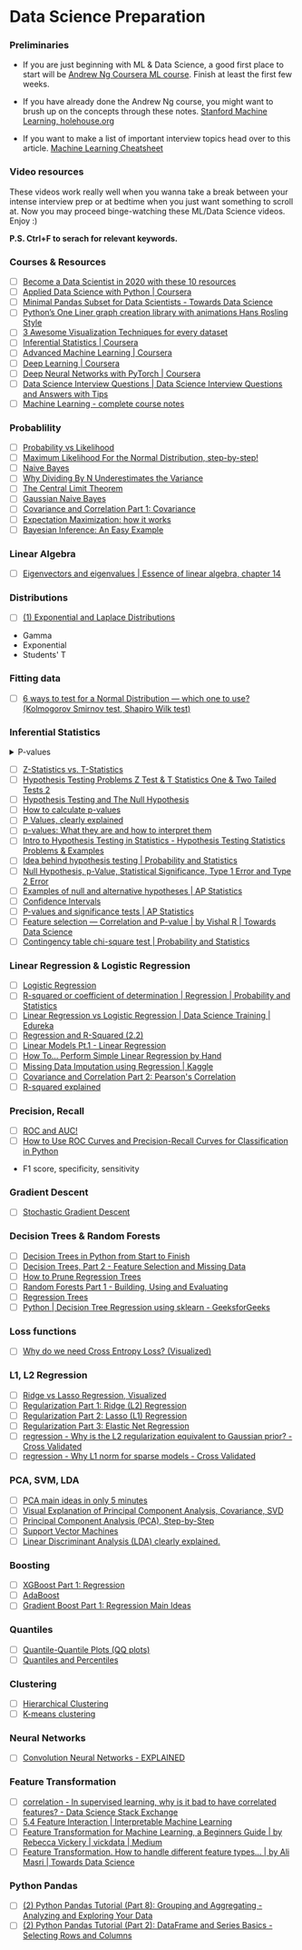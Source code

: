 # Data Science Preparation

### Preliminaries

 - If you are just beginning with ML & Data Science, a good first place to start will be [Andrew Ng Coursera ML course](https://www.coursera.org/learn/machine-learning). Finish at least the first few weeks.

 - If you have already done the Andrew Ng course, you might want to brush up on the concepts through these notes. [Stanford Machine Learning, holehouse.org](https://www.holehouse.org/mlclass/)

 - If you want to make a list of important interview topics head over to this article. [Machine Learning Cheatsheet](https://medium.com/swlh/cheat-sheets-for-machine-learning-interview-topics-51c2bc2bab4f)

### Video resources

These videos work really well when you wanna take a break between your intense interview prep or at bedtime when you just want something to scroll at. Now you may proceed binge-watching these ML/Data Science videos. Enjoy :)

**P.S. Ctrl+F to serach for relevant keywords.**

### Courses & Resources
 - [ ] <A HREF="https://towardsdatascience.com/top-10-resources-to-become-a-data-scientist-in-2020-99a315194701">Become a Data Scientist in 2020 with these 10 resources</A>
 - [ ] <A HREF="https://www.coursera.org/specializations/data-science-python?ranMID=40328&ranEAID=lVarvwc5BD0&ranSiteID=lVarvwc5BD0-_4L3mvw.I6oY9SNPHAtR2Q&siteID=lVarvwc5BD0-_4L3mvw.I6oY9SNPHAtR2Q&utm_content=2&utm_medium=partners&utm_source=linkshare&utm_campaign=lVarvwc5BD0">Applied Data Science with Python | Coursera</A>
 - [ ] <A HREF="https://towardsdatascience.com/minimal-pandas-subset-for-data-scientists-6355059629ae">Minimal Pandas Subset for Data Scientists - Towards Data Science</A>
 - [ ] <A HREF="https://towardsdatascience.com/pythons-one-liner-graph-creation-library-with-animations-hans-rosling-style-f2cb50490396">Python’s One Liner graph creation library with animations Hans Rosling Style</A>
 - [ ] <A HREF="https://towardsdatascience.com/3-awesome-visualization-techniques-for-every-dataset-9737eecacbe8">3 Awesome Visualization Techniques for every dataset</A>
 - [ ] <A HREF="https://www.coursera.org/learn/inferential-statistics-intro?ranMID=40328&ranEAID=lVarvwc5BD0&ranSiteID=lVarvwc5BD0-ydEVG6k5kidzLtNqbbVQvQ&siteID=lVarvwc5BD0-ydEVG6k5kidzLtNqbbVQvQ&utm_content=2&utm_medium=partners&utm_source=linkshare&utm_campaign=lVarvwc5BD0">Inferential Statistics | Coursera</A>
 - [ ] <A HREF="https://www.coursera.org/specializations/aml?ranMID=40328&ranEAID=lVarvwc5BD0&ranSiteID=lVarvwc5BD0-_1LkRNzPhJ43gzMHQzcbag&siteID=lVarvwc5BD0-_1LkRNzPhJ43gzMHQzcbag&utm_content=2&utm_medium=partners&utm_source=linkshare&utm_campaign=lVarvwc5BD0">Advanced Machine Learning | Coursera</A>
 - [ ] <A HREF="https://www.coursera.org/specializations/deep-learning?ranMID=40328&ranEAID=lVarvwc5BD0&ranSiteID=lVarvwc5BD0-m3SBadPJeg1Z1rWVng39OQ&siteID=lVarvwc5BD0-m3SBadPJeg1Z1rWVng39OQ&utm_content=2&utm_medium=partners&utm_source=linkshare&utm_campaign=lVarvwc5BD0">Deep Learning | Coursera</A>
 - [ ] <A HREF="https://www.coursera.org/learn/deep-neural-networks-with-pytorch?ranMID=40328&ranEAID=lVarvwc5BD0&ranSiteID=lVarvwc5BD0-Kb0qPiTtTFPC3kMQZlnqpg&siteID=lVarvwc5BD0-Kb0qPiTtTFPC3kMQZlnqpg&utm_content=2&utm_medium=partners&utm_source=linkshare&utm_campaign=lVarvwc5BD0">Deep Neural Networks with PyTorch | Coursera</A>
 - [ ] <A HREF="https://www.youtube.com/watch?v=7YuTmLvs1Dc">Data Science Interview Questions | Data Science Interview Questions and Answers with Tips</A>
 - [ ] <A HREF="http://www.holehouse.org/mlclass/">Machine Learning - complete course notes</A>

### Probablility
 - [ ] <A HREF="https://www.youtube.com/watch?v=pYxNSUDSFH4">Probability vs Likelihood</A>
 - [ ] <A HREF="https://www.youtube.com/watch?v=Dn6b9fCIUpM">Maximum Likelihood For the Normal Distribution, step-by-step!</A>
 - [ ] <A HREF="https://www.youtube.com/watch?v=O2L2Uv9pdDA">Naive Bayes</A>
 - [ ] <A HREF="https://www.youtube.com/watch?v=sHRBg6BhKjI">Why Dividing By N Underestimates the Variance</A>
 - [ ] <A HREF="https://www.youtube.com/watch?v=YAlJCEDH2uY">The Central Limit Theorem</A>
 - [ ] <A HREF="https://www.youtube.com/watch?v=H3EjCKtlVog">Gaussian Naive Bayes</A>
 - [ ] <A HREF="https://www.youtube.com/watch?v=qtaqvPAeEJY">Covariance and Correlation Part 1: Covariance</A>
 - [ ] <A HREF="https://www.youtube.com/watch?v=iQoXFmbXRJA">Expectation Maximization: how it works</A>
 - [ ] <A HREF="https://www.youtube.com/watch?v=I4dkEALQv34">Bayesian Inference: An Easy Example</A>

### Linear Algebra
 - [ ] <A HREF="https://m.youtube.com/watch?feature=youtu.be&v=PFDu9oVAE-g">Eigenvectors and eigenvalues | Essence of linear algebra, chapter 14</A>

### Distributions
 - [ ] <A HREF="https://www.youtube.com/watch?v=5ptp4naoYEo">(1) Exponential and Laplace Distributions</A>
 - Gamma
 - Exponential
 - Students' T
 
### Fitting data
 - [ ] <A HREF="https://towardsdatascience.com/6-ways-to-test-for-a-normal-distribution-which-one-to-use-9dcf47d8fa93">6 ways to test for a Normal Distribution — which one to use? (Kolmogorov Smirnov test, Shapiro Wilk test)</A>
 
 
### Inferential Statistics
<details>
  <summary>P-values</summary>
  <ul>
   <li> 0 <= p-value <= 1
   <li> The closer the p-value to 0, the more the confidence that the null hypothesis (that there is no difference between two things) is false.
   <li> Threshold for making the decision: 0.05. This means that if there is no difference between the two things, then and the same experiment is repeated a bunch of times, then only 5% of them would yield a wrong decision.
   <li> In essence, 5% of the experiments, where the differences come from weird random things, will generate a p-value less that 0.05.
   <li> Thus, we should obtain large p-values if the two things being compared are identical.
   <li> Getting a small p-value even when there is no difference is known as a False positive.'
   <li> If it is extremely important when we say that the two things are different, we use a smaller threshold like 0.1%.
   <li> A small p-value does not imply that the difference between the two things is large.
  </ul>
</details>

 - [ ] <A HREF="https://www.youtube.com/watch?v=DEkPZv5ppHI">Z-Statistics vs. T-Statistics</A>
 - [ ] <A HREF="https://www.youtube.com/watch?v=zJ8e_wAWUzE">Hypothesis Testing Problems Z Test & T Statistics One & Two Tailed Tests 2</A>
 - [ ] <A HREF="https://www.youtube.com/watch?v=0oc49DyA3hU">Hypothesis Testing and The Null Hypothesis</A>
 - [ ] <A HREF="https://www.youtube.com/watch?v=JQc3yx0-Q9E">How to calculate p-values</A>
 - [ ] <A HREF="https://www.youtube.com/watch?v=5Z9OIYA8He8">P Values, clearly explained</A>
 - [ ] <A HREF="https://www.youtube.com/watch?v=vemZtEM63GY">p-values: What they are and how to interpret them</A>
 - [ ] <A HREF="https://www.youtube.com/watch?v=VK-rnA3-41c">Intro to Hypothesis Testing in Statistics - Hypothesis Testing Statistics Problems &amp; Examples</A>
 - [ ] <A HREF="https://www.youtube.com/watch?v=dpGmVV0-4jc">Idea behind hypothesis testing | Probability and Statistics</A>
 - [ ] <A HREF="https://www.youtube.com/watch?v=YSwmpAmLV2s">Null Hypothesis, p-Value, Statistical Significance, Type 1 Error and Type 2 Error</A>
 - [ ] <A HREF="https://www.youtube.com/watch?v=_3_6wjycJdk">Examples of null and alternative hypotheses | AP Statistics</A>
 - [ ] <A HREF="https://www.youtube.com/watch?v=TqOeMYtOc1w">Confidence Intervals</A>
 - [ ] <A HREF="https://www.youtube.com/watch?v=KS6KEWaoOOE">P-values and significance tests | AP Statistics</A>
 - [ ] <A HREF="https://towardsdatascience.com/feature-selection-correlation-and-p-value-da8921bfb3cf">Feature selection — Correlation and P-value | by Vishal R | Towards Data Science</A>
 - [ ] <A HREF="https://www.youtube.com/watch?v=hpWdDmgsIRE">Contingency table chi-square test | Probability and Statistics</A>

### Linear Regression & Logistic Regression
 - [ ] <A HREF="https://www.youtube.com/watch?v=yIYKR4sgzI8">Logistic Regression</A>
 - [ ] <A HREF="https://www.youtube.com/watch?v=lng4ZgConCM">R-squared or coefficient of determination | Regression | Probability and Statistics</A>
 - [ ] <A HREF="https://www.youtube.com/watch?v=OCwZyYH14uw">Linear Regression vs Logistic Regression | Data Science Training | Edureka</A>
 - [ ] <A HREF="https://www.youtube.com/watch?v=Q-TtIPF0fCU">Regression and R-Squared (2.2)</A>
 - [ ] <A HREF="https://www.youtube.com/watch?v=nk2CQITm_eo">Linear Models Pt.1 - Linear Regression</A>
 - [ ] <A HREF="https://www.youtube.com/watch?v=GhrxgbQnEEU">How To... Perform Simple Linear Regression by Hand</A>
 - [ ] <A HREF="https://www.kaggle.com/shashankasubrahmanya/missing-data-imputation-using-regression">Missing Data Imputation using Regression | Kaggle</A>
 - [ ] <A HREF="https://www.youtube.com/watch?v=xZ_z8KWkhXE">Covariance and Correlation Part 2: Pearson&#39;s Correlation</A>
 - [ ] <A HREF="https://www.youtube.com/watch?v=2AQKmw14mHM">R-squared explained</A>
 
### Precision, Recall
 - [ ] <A HREF="https://www.youtube.com/watch?v=4jRBRDbJemM">ROC and AUC!</A>
 - [ ] <A HREF="https://machinelearningmastery.com/roc-curves-and-precision-recall-curves-for-classification-in-python/">How to Use ROC Curves and Precision-Recall Curves for Classification in Python</A>
 - F1 score, specificity, sensitivity

### Gradient Descent
 - [ ] <A HREF="https://www.youtube.com/watch?v=vMh0zPT0tLI">Stochastic Gradient Descent</A>
 
### Decision Trees & Random Forests
 - [ ] <A HREF="https://www.youtube.com/watch?v=q90UDEgYqeI">Decision Trees in Python from Start to Finish</A>
 - [ ] <A HREF="https://www.youtube.com/watch?v=wpNl-JwwplA">Decision Trees, Part 2 - Feature Selection and Missing Data</A>
 - [ ] <A HREF="https://www.youtube.com/watch?v=D0efHEJsfHo">How to Prune Regression Trees</A>
 - [ ] <A HREF="https://www.youtube.com/watch?v=J4Wdy0Wc_xQ">Random Forests Part 1 - Building, Using and Evaluating</A>
 - [ ] <A HREF="https://www.youtube.com/watch?v=g9c66TUylZ4">Regression Trees</A>
 - [ ] <A HREF="https://www.geeksforgeeks.org/python-decision-tree-regression-using-sklearn/?ref=rp">Python | Decision Tree Regression using sklearn - GeeksforGeeks</A>
 
### Loss functions
 - [ ] <A HREF="https://www.youtube.com/watch?v=gIx974WtVb4">Why do we need Cross Entropy Loss? (Visualized)</A>

### L1, L2 Regression
 - [ ] <A HREF="https://www.youtube.com/watch?v=Xm2C_gTAl8c">Ridge vs Lasso Regression, Visualized</A>
 - [ ] <A HREF="https://www.youtube.com/watch?v=Q81RR3yKn30">Regularization Part 1: Ridge (L2) Regression</A>
 - [ ] <A HREF="https://www.youtube.com/watch?v=NGf0voTMlcs">Regularization Part 2: Lasso (L1) Regression</A>
 - [ ] <A HREF="https://www.youtube.com/watch?v=1dKRdX9bfIo">Regularization Part 3: Elastic Net Regression</A>
 - [ ] <A HREF="https://stats.stackexchange.com/questions/163388/why-is-the-l2-regularization-equivalent-to-gaussian-prior">regression - Why is the L2 regularization equivalent to Gaussian prior? - Cross Validated</A>
 - [ ] <A HREF="https://stats.stackexchange.com/questions/45643/why-l1-norm-for-sparse-models">regression - Why L1 norm for sparse models - Cross Validated</A>
 
### PCA, SVM, LDA
 - [ ] <A HREF="https://www.youtube.com/watch?v=HMOI_lkzW08">PCA main ideas in only 5 minutes</A>
 - [ ] <A HREF="https://www.youtube.com/watch?v=5HNr_j6LmPc">Visual Explanation of Principal Component Analysis, Covariance, SVD</A>
 - [ ] <A HREF="https://www.youtube.com/watch?v=FgakZw6K1QQ">Principal Component Analysis (PCA), Step-by-Step</A>
 - [ ] <A HREF="https://www.youtube.com/watch?v=efR1C6CvhmE">Support Vector Machines</A>
 - [ ] <A HREF="https://www.youtube.com/watch?v=azXCzI57Yfc">Linear Discriminant Analysis (LDA) clearly explained.</A>
 
### Boosting
 - [ ] <A HREF="https://www.youtube.com/watch?v=OtD8wVaFm6E">XGBoost Part 1: Regression</A>
 - [ ] <A HREF="https://www.youtube.com/watch?v=LsK-xG1cLYA">AdaBoost</A>
 - [ ] <A HREF="https://www.youtube.com/watch?v=3CC4N4z3GJc">Gradient Boost Part 1: Regression Main Ideas</A>

### Quantiles
 - [ ] <A HREF="https://www.youtube.com/watch?v=okjYjClSjOg">Quantile-Quantile Plots (QQ plots)</A>
 - [ ] <A HREF="https://www.youtube.com/watch?v=IFKQLDmRK0Y">Quantiles and Percentiles</A>

### Clustering
 - [ ] <A HREF="https://www.youtube.com/watch?v=7xHsRkOdVwo">Hierarchical Clustering</A>
 - [ ] <A HREF="https://www.youtube.com/watch?v=4b5d3muPQmA">K-means clustering</A>

### Neural Networks
 - [ ] <A HREF="https://www.youtube.com/watch?v=m8pOnJxOcqY">Convolution Neural Networks - EXPLAINED</A>

### Feature Transformation

 - [ ] <A HREF="https://datascience.stackexchange.com/questions/24452/in-supervised-learning-why-is-it-bad-to-have-correlated-features">correlation - In supervised learning, why is it bad to have correlated features? - Data Science Stack Exchange</A>
 - [ ] <A HREF="https://christophm.github.io/interpretable-ml-book/interaction.html">5.4 Feature Interaction | Interpretable Machine Learning</A>
 - [ ] <A HREF="https://medium.com/vickdata/four-feature-types-and-how-to-transform-them-for-machine-learning-8693e1c24e80">Feature Transformation for Machine Learning, a Beginners Guide | by Rebecca Vickery | vickdata | Medium</A>
 - [ ] <A HREF="https://towardsdatascience.com/apache-spark-mllib-tutorial-7aba8a1dce6e">Feature Transformation. How to handle different feature types… | by Ali Masri | Towards Data Science</A> 

### Python Pandas
 - [ ] <A HREF="https://www.youtube.com/watch?v=txMdrV1Ut64">(2) Python Pandas Tutorial (Part 8): Grouping and Aggregating - Analyzing and Exploring Your Data</A>
 - [ ] <A HREF="https://www.youtube.com/watch?v=zmdjNSmRXF4&list=PL-osiE80TeTsWmV9i9c58mdDCSskIFdDS&index=2">(2) Python Pandas Tutorial (Part 2): DataFrame and Series Basics - Selecting Rows and Columns</A>
